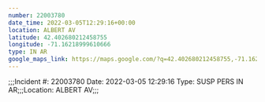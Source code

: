 ```yaml
---
number: 22003780
date_time: 2022-03-05T12:29:16+00:00
location: ALBERT AV
latitude: 42.402680212458755
longitude: -71.16218999610666
type: IN AR
google_maps_link: https://maps.google.com/?q=42.402680212458755,-71.16218999610666
---
```


;;;Incident #: 22003780   Date: 2022-03-05 12:29:16   Type: SUSP PERS IN AR;;;Location: ALBERT AV;;;
